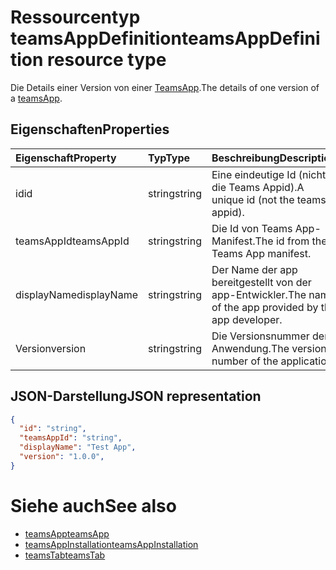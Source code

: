 # <a name="teamsappdefinition-resource-type"></a><span data-ttu-id="696fb-101">Ressourcentyp teamsAppDefinition</span><span class="sxs-lookup"><span data-stu-id="696fb-101">teamsAppDefinition resource type</span></span>



<span data-ttu-id="696fb-102">Die Details einer Version von einer [TeamsApp](teamsapp.md).</span><span class="sxs-lookup"><span data-stu-id="696fb-102">The details of one version of a [teamsApp](teamsapp.md).</span></span>

## <a name="properties"></a><span data-ttu-id="696fb-103">Eigenschaften</span><span class="sxs-lookup"><span data-stu-id="696fb-103">Properties</span></span>

| <span data-ttu-id="696fb-104">Eigenschaft</span><span class="sxs-lookup"><span data-stu-id="696fb-104">Property</span></span>            | <span data-ttu-id="696fb-105">Typ</span><span class="sxs-lookup"><span data-stu-id="696fb-105">Type</span></span>     | <span data-ttu-id="696fb-106">Beschreibung</span><span class="sxs-lookup"><span data-stu-id="696fb-106">Description</span></span> |
|:------------------- |:-------- |:----------- |
| <span data-ttu-id="696fb-107">id</span><span class="sxs-lookup"><span data-stu-id="696fb-107">id</span></span>                  | <span data-ttu-id="696fb-108">string</span><span class="sxs-lookup"><span data-stu-id="696fb-108">string</span></span>   | <span data-ttu-id="696fb-109">Eine eindeutige Id (nicht die Teams Appid).</span><span class="sxs-lookup"><span data-stu-id="696fb-109">A unique id (not the teams appid).</span></span> |
| <span data-ttu-id="696fb-110">teamsAppId</span><span class="sxs-lookup"><span data-stu-id="696fb-110">teamsAppId</span></span>          | <span data-ttu-id="696fb-111">string</span><span class="sxs-lookup"><span data-stu-id="696fb-111">string</span></span>   | <span data-ttu-id="696fb-112">Die Id von Teams App-Manifest.</span><span class="sxs-lookup"><span data-stu-id="696fb-112">The id from the Teams App manifest.</span></span> |
| <span data-ttu-id="696fb-113">displayName</span><span class="sxs-lookup"><span data-stu-id="696fb-113">displayName</span></span>         | <span data-ttu-id="696fb-114">string</span><span class="sxs-lookup"><span data-stu-id="696fb-114">string</span></span>   | <span data-ttu-id="696fb-115">Der Name der app bereitgestellt von der app-Entwickler.</span><span class="sxs-lookup"><span data-stu-id="696fb-115">The name of the app provided by the app developer.</span></span> |
| <span data-ttu-id="696fb-116">Version</span><span class="sxs-lookup"><span data-stu-id="696fb-116">version</span></span>             | <span data-ttu-id="696fb-117">string</span><span class="sxs-lookup"><span data-stu-id="696fb-117">string</span></span>   | <span data-ttu-id="696fb-118">Die Versionsnummer der Anwendung.</span><span class="sxs-lookup"><span data-stu-id="696fb-118">The version number of the application.</span></span> |

## <a name="json-representation"></a><span data-ttu-id="696fb-119">JSON-Darstellung</span><span class="sxs-lookup"><span data-stu-id="696fb-119">JSON representation</span></span>

<!-- {
  "blockType": "resource",
  "@odata.type": "microsoft.graph.teamsAppDefinition",
  "baseType": "microsoft.graph.entity"
}-->

```json
{
  "id": "string",
  "teamsAppId": "string",
  "displayName": "Test App",
  "version": "1.0.0",
}
```

# <a name="see-also"></a><span data-ttu-id="696fb-120">Siehe auch</span><span class="sxs-lookup"><span data-stu-id="696fb-120">See also</span></span>

- [<span data-ttu-id="696fb-121">teamsApp</span><span class="sxs-lookup"><span data-stu-id="696fb-121">teamsApp</span></span>](teamsapp.md)
- [<span data-ttu-id="696fb-122">teamsAppInstallation</span><span class="sxs-lookup"><span data-stu-id="696fb-122">teamsAppInstallation</span></span>](teamsappinstallation.md)
- [<span data-ttu-id="696fb-123">teamsTab</span><span class="sxs-lookup"><span data-stu-id="696fb-123">teamsTab</span></span>](../resources/teamstab.md)

<!-- uuid: 8fcb5dbc-d5aa-4681-8e31-b001d5168d79
2015-10-25 14:57:30 UTC -->
<!-- {
  "type": "#page.annotation",
  "description": "teamsApp resource",
  "keywords": "",
  "section": "documentation",
  "tocPath": ""
}-->

